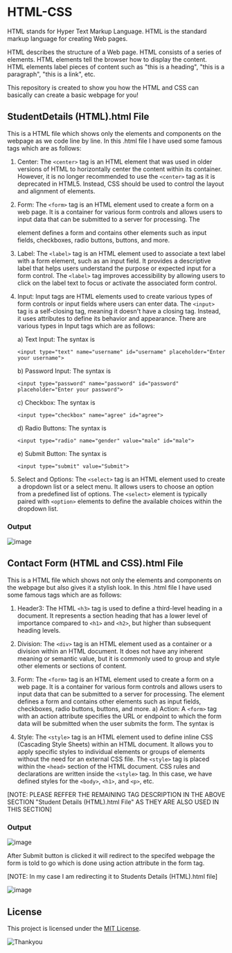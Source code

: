# HTML-CSS
HTML stands for Hyper Text Markup Language. HTML is the standard markup language for creating Web pages.

HTML describes the structure of a Web page.
HTML consists of a series of elements.
HTML elements tell the browser how to display the content.
HTML elements label pieces of content such as "this is a heading", "this is a paragraph", "this is a link", etc.

This repository is created to show you how the HTML and CSS can basically can create a basic webpage for you!


## StudentDetails (HTML).html File
This is a HTML file which shows only the elements and components on the webpage as we code line by line.
In this .html file I have used some famous tags which are as follows:

1.	Center: The `<center>` tag is an HTML element that was used in older versions of HTML to horizontally center the content within its container. However, it is no longer recommended to use the `<center>` tag as it is deprecated in HTML5. Instead, CSS should be used to control the layout and alignment of elements.
2.	Form: The `<form>` tag is an HTML element used to create a form on a web page. It is a container for various form controls and allows users to input data that can be submitted to a server for processing. The <form> element defines a form and contains other elements such as input fields, checkboxes, radio buttons, buttons, and more.
3.	Label: The `<label>` tag is an HTML element used to associate a text label with a form element, such as an input field. It provides a descriptive label that helps users understand the purpose or expected input for a form control. The `<label>` tag improves accessibility by allowing users to click on the label text to focus or activate the associated form control.
4.  Input: Input tags are HTML elements used to create various types of form controls or input fields where users can enter data. The `<input>` tag is a self-closing tag, meaning it doesn't have a closing tag. Instead, it uses attributes to define its behavior and appearance. There are various types in Input tags which are as follows:
  
    a)  Text Input: The syntax is
      ```
      <input type="text" name="username" id="username" placeholder="Enter your username">
      ```
    b)  Password Input: The syntax is
      ```
      <input type="password" name="password" id="password" placeholder="Enter your password">
      ```
    c)  Checkbox: The syntax is
      ```
      <input type="checkbox" name="agree" id="agree">
      ```
    d)  Radio Buttons: The syntax is
      ```
      <input type="radio" name="gender" value="male" id="male">
      ```
    e)  Submit Button: The syntax is
       ```
       <input type="submit" value="Submit">
       ```
5.  Select and Options: The `<select>` tag is an HTML element used to create a dropdown list or a select menu. It allows users to choose an option from a predefined list of options. The `<select>` element is typically paired with `<option>` elements to define the available choices within the dropdown list.

### Output
  
![image](https://github.com/Shubham-Diwadkar/HTML-CSS/assets/125255910/60cc9fa7-2892-47d5-b00d-a28de2302326)


## Contact Form (HTML and CSS).html File
This is a HTML file which shows not only the elements and components on the webpage but also gives it a stylish look. In this .html file I have used some famous tags which are as follows:

1.  Header3: The HTML `<h3>` tag is used to define a third-level heading in a document. It represents a section heading that has a lower level of importance compared to `<h1>` and `<h2>`, but higher than subsequent heading levels.
2.  Division: The `<div>` tag is an HTML element used as a container or a division within an HTML document. It does not have any inherent meaning or semantic value, but it is commonly used to group and style other elements or sections of content.
3.  Form: The `<form>` tag is an HTML element used to create a form on a web page. It is a container for various form controls and allows users to input data that can be submitted to a server for processing. The <form> element defines a form and contains other elements such as input fields, checkboxes, radio buttons, buttons, and more.
  a)  Action: A `<form>` tag with an action attribute specifies the URL or endpoint to which the form data will be submitted when the user submits the form. The syntax is
  
      <form action="/submit-form" method="POST"></form>
  
4.  Style: The `<style>` tag is an HTML element used to define inline CSS (Cascading Style Sheets) within an HTML document. It allows you to apply specific styles to individual elements or groups of elements without the need for an external CSS file. The `<style>` tag is placed within the `<head>` section of the HTML document. CSS rules and declarations are written inside the `<style>` tag. In this case, we have defined styles for the `<body>`, `<h1>`, and `<p>`, etc.
  
[NOTE: PLEASE REFFER THE REMAINING TAG DESCRIPTION IN THE ABOVE SECTION "Student Details (HTML).html File" AS THEY ARE ALSO USED IN THIS SECTION]
  
### Output
![image](https://github.com/Shubham-Diwadkar/HTML-CSS/assets/125255910/368fe834-0e78-4eeb-8b5d-147145c163af)

After Submit button is clicked it will redirect to the specifed webpage the form is told to go which is done using action attribute in the form tag.

[NOTE: In my case I am redirecting it to Students Details (HTML).html file]

![image](https://github.com/Shubham-Diwadkar/HTML-CSS/assets/125255910/ffac4606-404b-4906-9dcd-ca9739b5e20f)
  
## License

This project is licensed under the [MIT License](LICENSE).

![Thankyou](https://github.com/Shubham-Diwadkar/HTML-CSS/assets/125255910/317d7bc9-8b63-4ca4-b4c6-c27e9cf7e846)
